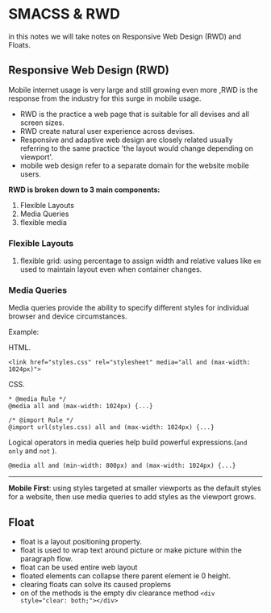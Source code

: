 # SMACSS & RWD

in this notes we will take notes on  Responsive Web Design (RWD) and Floats.

## Responsive Web Design (RWD)

Mobile internet usage is very large and still growing even more ,RWD is the response from the industry for this surge in mobile usage.

* RWD is the practice a web page that is suitable for all devises and all screen sizes.
* RWD create natural user experience across devises.
* Responsive and adaptive web design are closely related usually referring to the same practice 'the layout would change depending on viewport'.
* mobile web design refer to a separate domain for the website mobile users.

**RWD is broken down to 3 main components:**

1. Flexible Layouts
2. Media Queries
3. flexible media

### Flexible Layouts

1. flexible grid: using percentage to assign width and relative values like `em` used to maintain layout even when container changes.

### Media Queries

Media queries provide the ability to specify different styles for individual browser and device circumstances.

Example:

HTML.

```HTML5
<link href="styles.css" rel="stylesheet" media="all and (max-width: 1024px)">
```

CSS.

```CSS3
* @media Rule */
@media all and (max-width: 1024px) {...}

/* @import Rule */
@import url(styles.css) all and (max-width: 1024px) {...}
```

Logical operators in media queries help build powerful expressions.(`and` `only` and `not` ).

```CSS3
@media all and (min-width: 800px) and (max-width: 1024px) {...}
```

***

**Mobile First**: using styles targeted at smaller viewports as the default styles for a website, then use media queries to add styles as the viewport grows.

## Float

* float is a layout positioning property.
* float is used to wrap text around picture or make picture within the paragraph flow.
* float can be used entire web layout
* floated elements  can collapse there parent element ie 0 height.
* clearing floats can solve its caused proplems
* on of the methods is the empty div clearance method `<div style="clear: both;"></div>`
